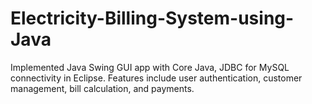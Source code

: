 # Electricity-Billing-System-using-Java
Implemented Java Swing GUI app with Core Java, JDBC for MySQL connectivity in Eclipse. Features include user authentication, customer management, bill calculation, and payments.
